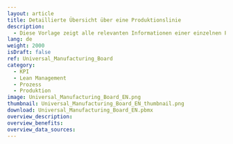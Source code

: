 ```yaml
---
layout: article
title: Detaillierte Übersicht über eine Produktionslinie
description: 
  - Diese Vorlage zeigt alle relevanten Informationen einer einzelnen Produktionslinie an. Es beinhaltet unter anderem MES Daten, Bestellinformationen und Mitarbeiter News. Zusätzlich wird der Status der anderen Linien vereinfacht dargestellt.
lang: de
weight: 2000
isDraft: false
ref: Universal_Manufacturing_Board
category:
  - KPI
  - Lean Management
  - Prozess
  - Produktion
image: Universal_Manufacturing_Board_EN.png
thumbnail: Universal_Manufacturing_Board_EN_thumbnail.png
download: Universal_Manufacturing_Board_EN.pbmx
overview_description:
overview_benefits:
overview_data_sources:
---
```

